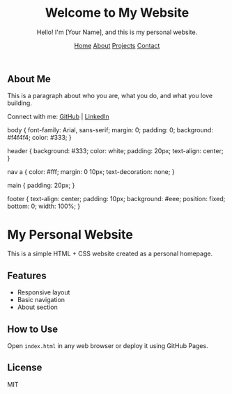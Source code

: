 <!DOCTYPE html>
<html lang="en">
<head>
  <meta charset="UTF-8" />
  <meta name="viewport" content="width=device-width, initial-scale=1.0"/>
  <title>My Personal Website</title>
  <link rel="stylesheet" href="style.css" />
</head>
<body>
  <header>
    <h1>Welcome to My Website</h1>
    <p>Hello! I'm [Your Name], and this is my personal website.</p>
    <nav>
      <a href="#">Home</a>
      <a href="#">About</a>
      <a href="#">Projects</a>
      <a href="#">Contact</a>
    </nav>
  </header>
  <main>
    <section>
      <h2>About Me</h2>
      <p>This is a paragraph about who you are, what you do, and what you love building.</p>
    </section>
  </main>
  <footer>
    <p>Connect with me: 
      <a href="https://github.com/yourusername" target="_blank">GitHub</a> |
      <a href="https://linkedin.com/in/yourusername" target="_blank">LinkedIn</a>
    </p>
  </footer>
</body>
</html>

body {
  font-family: Arial, sans-serif;
  margin: 0;
  padding: 0;
  background: #f4f4f4;
  color: #333;
}

header {
  background: #333;
  color: white;
  padding: 20px;
  text-align: center;
}

nav a {
  color: #fff;
  margin: 0 10px;
  text-decoration: none;
}

main {
  padding: 20px;
}

footer {
  text-align: center;
  padding: 10px;
  background: #eee;
  position: fixed;
  bottom: 0;
  width: 100%;
}
# My Personal Website

This is a simple HTML + CSS website created as a personal homepage.

## Features
- Responsive layout
- Basic navigation
- About section

## How to Use
Open `index.html` in any web browser or deploy it using GitHub Pages.

## License
MIT